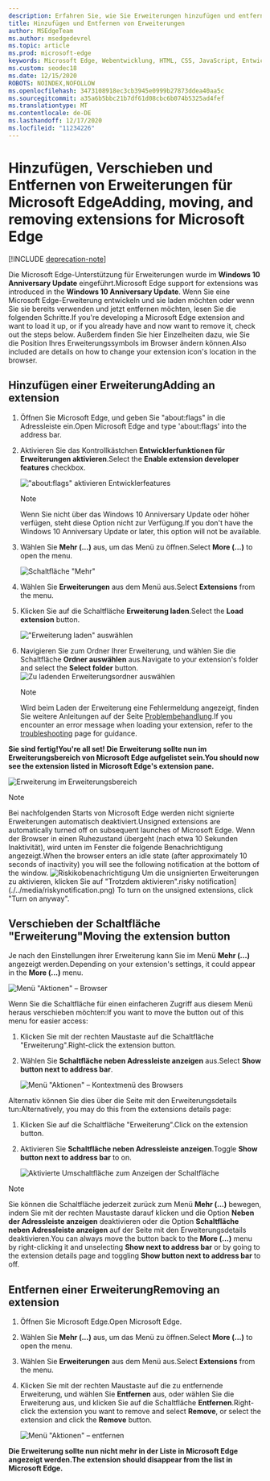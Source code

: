 ```yaml
---
description: Erfahren Sie, wie Sie Erweiterungen hinzufügen und entfernen sowie die Schaltfläche einer Erweiterung neben die Adressleiste verschieben können.
title: Hinzufügen und Entfernen von Erweiterungen
author: MSEdgeTeam
ms.author: msedgedevrel
ms.topic: article
ms.prod: microsoft-edge
keywords: Microsoft Edge, Webentwicklung, HTML, CSS, JavaScript, Entwickler, Erweiterung
ms.custom: seodec18
ms.date: 12/15/2020
ROBOTS: NOINDEX,NOFOLLOW
ms.openlocfilehash: 3473108918ec3cb3945e0999b27873ddea40aa5c
ms.sourcegitcommit: a35a6b5bbc21b7df61d08cbc6b074b5325ad4fef
ms.translationtype: MT
ms.contentlocale: de-DE
ms.lasthandoff: 12/17/2020
ms.locfileid: "11234226"
---
```

# <span data-ttu-id="37a47-104">Hinzufügen, Verschieben und Entfernen von Erweiterungen für Microsoft Edge</span><span class="sxs-lookup"><span data-stu-id="37a47-104">Adding, moving, and removing extensions for Microsoft Edge</span></span>  

[!INCLUDE [deprecation-note](../includes/deprecation-note.md)]  

<span data-ttu-id="37a47-105">Die Microsoft Edge-Unterstützung für Erweiterungen wurde im **Windows 10 Anniversary Update** eingeführt.</span><span class="sxs-lookup"><span data-stu-id="37a47-105">Microsoft Edge support for extensions was introduced in the **Windows 10 Anniversary Update**.</span></span> <span data-ttu-id="37a47-106">Wenn Sie eine Microsoft Edge-Erweiterung entwickeln und sie laden möchten oder wenn Sie sie bereits verwenden und jetzt entfernen möchten, lesen Sie die folgenden Schritte.</span><span class="sxs-lookup"><span data-stu-id="37a47-106">If you're developing a Microsoft Edge extension and want to load it up, or if you already have and now want to remove it, check out the steps below.</span></span>
<span data-ttu-id="37a47-107">Außerdem finden Sie hier Einzelheiten dazu, wie Sie die Position Ihres Erweiterungssymbols im Browser ändern können.</span><span class="sxs-lookup"><span data-stu-id="37a47-107">Also included are details on how to change your extension icon's location in the browser.</span></span>

## <span data-ttu-id="37a47-108">Hinzufügen einer Erweiterung</span><span class="sxs-lookup"><span data-stu-id="37a47-108">Adding an extension</span></span>

1. <span data-ttu-id="37a47-109">Öffnen Sie Microsoft Edge, und geben Sie "about:flags" in die Adressleiste ein.</span><span class="sxs-lookup"><span data-stu-id="37a47-109">Open Microsoft Edge and type 'about:flags' into the address bar.</span></span>

2. <span data-ttu-id="37a47-110">Aktivieren Sie das Kontrollkästchen **Entwicklerfunktionen für Erweiterungen aktivieren**.</span><span class="sxs-lookup"><span data-stu-id="37a47-110">Select the **Enable extension developer features** checkbox.</span></span>

   !["about:flags" aktivieren Entwicklerfeatures](./../media/sideload-aboutflags.png)
   > [!NOTE]
   > <span data-ttu-id="37a47-112">Wenn Sie nicht über das Windows 10 Anniversary Update oder höher verfügen, steht diese Option nicht zur Verfügung.</span><span class="sxs-lookup"><span data-stu-id="37a47-112">If you don't have the Windows 10 Anniversary Update or later, this option will not be available.</span></span>

3. <span data-ttu-id="37a47-113">Wählen Sie **Mehr (...)** aus, um das Menü zu öffnen.</span><span class="sxs-lookup"><span data-stu-id="37a47-113">Select **More (...)** to open the menu.</span></span>

   ![Schaltfläche "Mehr"](./../media/morebutton.png)  

4. <span data-ttu-id="37a47-115">Wählen Sie **Erweiterungen** aus dem Menü aus.</span><span class="sxs-lookup"><span data-stu-id="37a47-115">Select **Extensions** from the menu.</span></span>

5. <span data-ttu-id="37a47-116">Klicken Sie auf die Schaltfläche **Erweiterung laden**.</span><span class="sxs-lookup"><span data-stu-id="37a47-116">Select the **Load extension** button.</span></span>

   !["Erweiterung laden" auswählen](./../media/sideload-load-extension.png)

6. <span data-ttu-id="37a47-118">Navigieren Sie zum Ordner Ihrer Erweiterung, und wählen Sie die Schaltfläche **Ordner auswählen** aus.</span><span class="sxs-lookup"><span data-stu-id="37a47-118">Navigate to your extension's folder and select the  **Select folder** button.</span></span>
   ![Zu ladenden Erweiterungsordner auswählen](./../media/sideload-select-extension.png)
   > [!NOTE]
   > <span data-ttu-id="37a47-120">Wird beim Laden der Erweiterung eine Fehlermeldung angezeigt, finden Sie weitere Anleitungen auf der Seite [Problembehandlung](./../troubleshooting.md).</span><span class="sxs-lookup"><span data-stu-id="37a47-120">If you encounter an error message when loading your extension, refer to the [troubleshooting](./../troubleshooting.md) page for guidance.</span></span>


**<span data-ttu-id="37a47-121">Sie sind fertig!</span><span class="sxs-lookup"><span data-stu-id="37a47-121">You're all set!</span></span> <span data-ttu-id="37a47-122">Die Erweiterung sollte nun im Erweiterungsbereich von Microsoft Edge aufgelistet sein.</span><span class="sxs-lookup"><span data-stu-id="37a47-122">You should now see the extension listed in Microsoft Edge's extension pane.</span></span>**

![Erweiterung im Erweiterungsbereich](./../media/sideload-extension-installed.png)

> [!NOTE]
> <span data-ttu-id="37a47-124">Bei nachfolgenden Starts von Microsoft Edge werden nicht signierte Erweiterungen automatisch deaktiviert.</span><span class="sxs-lookup"><span data-stu-id="37a47-124">Unsigned extensions are automatically turned off on subsequent launches of Microsoft Edge.</span></span> <span data-ttu-id="37a47-125">Wenn der Browser in einen Ruhezustand übergeht (nach etwa 10 Sekunden Inaktivität), wird unten im Fenster die folgende Benachrichtigung angezeigt.</span><span class="sxs-lookup"><span data-stu-id="37a47-125">When the browser enters an idle state (after approximately 10 seconds of inactivity) you will see the following notification at the bottom of the window.</span></span> ![<span data-ttu-id="37a47-126">Riskikobenachrichtigung](./../media/riskynotification.png) Um die unsignierten Erweiterungen zu aktivieren, klicken Sie auf "Trotzdem aktivieren".</span><span class="sxs-lookup"><span data-stu-id="37a47-126">risky notification](./../media/riskynotification.png) To turn on the unsigned extensions, click "Turn on anyway".</span></span>



## <span data-ttu-id="37a47-127">Verschieben der Schaltfläche "Erweiterung"</span><span class="sxs-lookup"><span data-stu-id="37a47-127">Moving the extension button</span></span>
<span data-ttu-id="37a47-128">Je nach den Einstellungen ihrer Erweiterung kann Sie im Menü **Mehr (...)** angezeigt werden.</span><span class="sxs-lookup"><span data-stu-id="37a47-128">Depending on your extension's settings, it could appear in the **More (...)** menu.</span></span>

   ![Menü "Aktionen" – Browser](./../media/browseraction.png)  


<span data-ttu-id="37a47-130">Wenn Sie die Schaltfläche für einen einfacheren Zugriff aus diesem Menü heraus verschieben möchten:</span><span class="sxs-lookup"><span data-stu-id="37a47-130">If you want to move the button out of this menu for easier access:</span></span>

1. <span data-ttu-id="37a47-131">Klicken Sie mit der rechten Maustaste auf die Schaltfläche "Erweiterung".</span><span class="sxs-lookup"><span data-stu-id="37a47-131">Right-click the extension button.</span></span>

2. <span data-ttu-id="37a47-132">Wählen Sie **Schaltfläche neben Adressleiste anzeigen** aus.</span><span class="sxs-lookup"><span data-stu-id="37a47-132">Select **Show button next to address bar**.</span></span>

   ![Menü "Aktionen" – Kontextmenü des Browsers](./../media/browseraction_contextmenu.png)  

<span data-ttu-id="37a47-134">Alternativ können Sie dies über die Seite mit den Erweiterungsdetails tun:</span><span class="sxs-lookup"><span data-stu-id="37a47-134">Alternatively, you may do this from the extensions details page:</span></span>

1. <span data-ttu-id="37a47-135">Klicken Sie auf die Schaltfläche "Erweiterung".</span><span class="sxs-lookup"><span data-stu-id="37a47-135">Click on the extension button.</span></span>
2. <span data-ttu-id="37a47-136">Aktivieren Sie **Schaltfläche neben Adressleiste anzeigen**.</span><span class="sxs-lookup"><span data-stu-id="37a47-136">Toggle **Show button next to address bar** to on.</span></span>

   ![Aktivierte Umschaltfläche zum Anzeigen der Schaltfläche](./../media/show-button-toggle.png)

> [!NOTE]
> <span data-ttu-id="37a47-138">Sie können die Schaltfläche jederzeit zurück zum Menü **Mehr (...)** bewegen, indem Sie mit der rechten Maustaste darauf klicken und die Option **Neben der Adressleiste anzeigen** deaktivieren oder die Option **Schaltfläche neben Adressleiste anzeigen** auf der Seite mit den Erweiterungsdetails deaktivieren.</span><span class="sxs-lookup"><span data-stu-id="37a47-138">You can always move the button back to the **More (...)** menu by right-clicking it and unselecting **Show next to address bar** or by going to the extension details page and toggling **Show button next to address bar** to off.</span></span>


## <span data-ttu-id="37a47-139">Entfernen einer Erweiterung</span><span class="sxs-lookup"><span data-stu-id="37a47-139">Removing an extension</span></span>

1. <span data-ttu-id="37a47-140">Öffnen Sie Microsoft Edge.</span><span class="sxs-lookup"><span data-stu-id="37a47-140">Open Microsoft Edge.</span></span>

2. <span data-ttu-id="37a47-141">Wählen Sie **Mehr (...)** aus, um das Menü zu öffnen.</span><span class="sxs-lookup"><span data-stu-id="37a47-141">Select **More (...)** to open the menu.</span></span>

3. <span data-ttu-id="37a47-142">Wählen Sie **Erweiterungen** aus dem Menü aus.</span><span class="sxs-lookup"><span data-stu-id="37a47-142">Select **Extensions** from the menu.</span></span>

4. <span data-ttu-id="37a47-143">Klicken Sie mit der rechten Maustaste auf die zu entfernende Erweiterung, und wählen Sie **Entfernen** aus, oder wählen Sie die Erweiterung aus, und klicken Sie auf die Schaltfläche **Entfernen**.</span><span class="sxs-lookup"><span data-stu-id="37a47-143">Right-click the extension you want to remove and select **Remove**, or select the extension and click the **Remove** button.</span></span>

   ![Menü "Aktionen" – entfernen](./../media/remove.png)  

**<span data-ttu-id="37a47-145">Die Erweiterung sollte nun nicht mehr in der Liste in Microsoft Edge angezeigt werden.</span><span class="sxs-lookup"><span data-stu-id="37a47-145">The extension should disappear from the list in Microsoft Edge.</span></span>**
